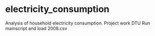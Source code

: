 # electricity_consumption
Analysis of household electricity consumption. Project work DTU
Run mainscript and load 2008.csv

